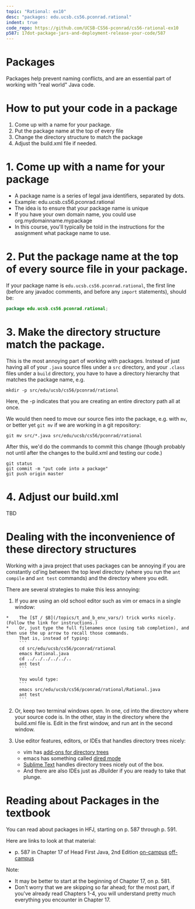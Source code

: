 ```yaml
---
topic: "Rational: ex10"
desc: "packages: edu.ucsb.cs56.pconrad.rational"
indent: true
code_repo: https://github.com/UCSB-CS56-pconrad/cs56-rational-ex10
p587: 17dot-package-jars-and-deployment-release-your-code/587
---
```


# Packages

Packages help prevent naming conflicts, and are an essential part of working with "real world" Java code.

# How to put your code in a package


1. Come up with a name for your package.  
2. Put the package name at the top of every file
3. Change the directory structure to match the package
4. Adjust the build.xml file if needed.

# 1. Come up with a name for your package

* A package name is a series of legal java identifiers, separated by dots.
* Example: edu.ucsb.cs56.pconrad.rational
* The idea is to ensure that your package name is unique
* If you have your own domain name, you could use org.mydomainname.mypackage
* In this course, you'll typically be told in the instructions for the assignment what package name to use.

# 2. Put the package name at the top of every source file in your package.

If your package name is `edu.ucsb.cs56.pconrad.rational`, the first line (before any javadoc comments, and before any `import` statements), should be:

```java
package edu.ucsb.cs56.pconrad.rational;
```

# 3. Make the directory structure match the package.

This is the most annoying part of working with packages.  Instead of just having all of your `.java` source files under a `src` directory, and your `.class` files under a `build` directory, you have to have a directory hierarchy that matches the package name, e.g.

```
mkdir -p src/edu/ucsb/cs56/pconrad/rational
```

Here, the -p indicates that you are creating an entire directory path all at once.

We would then need to move our source fies into the package, e.g. with `mv`, or better yet `git mv` if we are working in a
git repository:

```
git mv src/*.java src/edu/ucsb/cs56/pconrad/rational
```

After this, we'd do the commands to commit this change (though probably not until after the changes to the build.xml and testing our code.)

```
git status
git commit -m "put code into a package"
git push origin master
```

# 4. Adjust our build.xml

TBD

# Dealing with the inconvenience of these directory structures

Working with a java project that uses packages can be annoying if you are constantly cd'ing between the top level directory (where you run the `ant compile` and `ant test` commands) and the directory where you edit.   

There are several strategies to make this less annoying:

1.   If you are using an old school editor such as vim or emacs in a single window:

    *    The [$T / $B](/topics/t_and_b_env_vars/) trick works nicely.  (Follow the link for instructions.)
    *    Or, just type the full filenames once (using tab completion), and then use the up arrow to recall those commands.
         That is, instead of typing:
         ```
         cd src/edu/ucsb/cs56/pconrad/rational
         emacs Rational.java
         cd ../../../../../..
         ant test
         ```
    
         You would type:
         ```
         emacs src/edu/ucsb/cs56/pconrad/rational/Rational.java
         ant test
         ```
         
2.   Or, keep two terminal windows open.  In one, cd into the directory where your source code is.  In the other, stay in the directory where the build.xml file is.    Edit in the first window, and run ant in the second window.

3.  Use editor features, editors, or IDEs that handles directory trees nicely:
    * vim has [add-ons for directory trees](http://vim.wikia.com/wiki/Use_Vim_like_an_IDE)
    * emacs has something called [dired mode](http://ergoemacs.org/emacs/file_management.html)
    * [Sublime Text](https://www.sublimetext.com/) handles directory trees nicely out of the box.
    * And there are also IDEs just as JBuilder if you are ready to take that plunge.

# Reading about Packages in the textbook

You can read about packages in HFJ, starting on p. 587 through p. 591. 

Here are links to look at that material:

* p. 587 in Chapter 17 of Head First Java, 2nd Edition
  [on-campus]({{site.on_campus}}/{{site.hfj_url}}/{{page.p587}})
  [off-campus]({{site.off_campus}}/{{site.hfj_url}}/{{page.p587}})	

Note:
* It may be better to start at the beginning of Chapter 17, on p. 581.  
* Don't worry that we are skipping so far ahead; for the most part, if you've already read Chapters 1-4, you will understand
    pretty much everything you encounter in Chapter 17.

